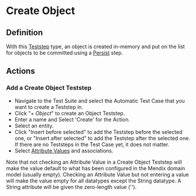 # Create Object

## Definition

With this [Teststep](../refguide/teststep) type, an object is created in-memory and put on the list for objects to be committed using a [Persist](persist) step.

## Actions

### Add a Create Object Teststep

- Navigate to the Test Suite and select the Automatic Test Case that you want to create a Teststep in.
- Click "*+ Object*" to create an Object Teststep.
- Enter a name and Select 'Create' for the Action.
- Select an entity.
- Click "Insert before selected" to add the Teststep before the selected one, or "Insert after selected" to add the Teststep after the selected one. If there are no Teststeps in the Test Case yet, it does not matter.
- Select [Attribute Values](../refguide/attribute-value) and associations.

Note that not checking an Attribute Value in a Create Object Teststep will make the value default to what has been configured in the Mendix domain model (usually empty).
Checking an Attribute Value but not entering a value will make the value empty for all datatypes except the String datatype. A String attribute will be given the zero-length value (''). 